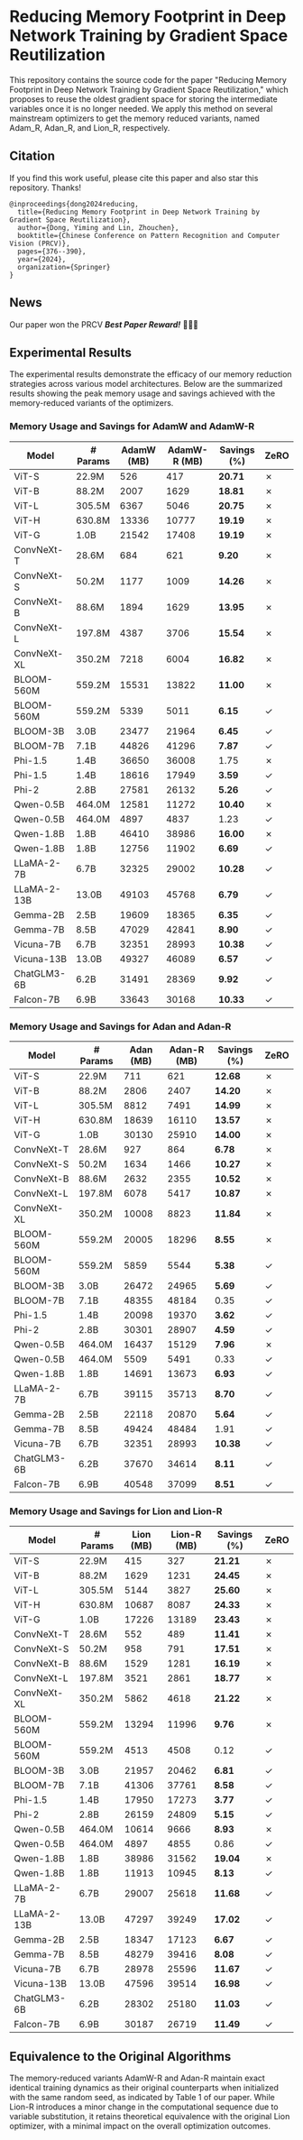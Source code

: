 # Reducing Memory Footprint in Deep Network Training by Gradient Space Reutilization

This repository contains the source code for the paper "Reducing Memory Footprint in Deep Network Training by Gradient Space Reutilization," which proposes to reuse the oldest gradient space for storing the intermediate variables once it is no longer needed. We apply this method on several mainstream optimizers to get the memory reduced variants, named Adam_R, Adan_R, and Lion_R, respectively.

## Citation
If you find this work useful, please cite this paper and also star this repository. Thanks!
```
@inproceedings{dong2024reducing,
  title={Reducing Memory Footprint in Deep Network Training by Gradient Space Reutilization},
  author={Dong, Yiming and Lin, Zhouchen},
  booktitle={Chinese Conference on Pattern Recognition and Computer Vision (PRCV)},
  pages={376--390},
  year={2024},
  organization={Springer}
}
```
## News
Our paper won the PRCV **_Best Paper Reward!_**  🎉🎉🎉

## Experimental Results
The experimental results demonstrate the efficacy of our memory reduction strategies across various model architectures. Below are the summarized results showing the peak memory usage and savings achieved with the memory-reduced variants of the optimizers.

### Memory Usage and Savings for AdamW and AdamW-R
| Model         | # Params | AdamW (MB) | AdamW-R (MB) | Savings (%) | ZeRO       |
|---------------|----------|------------|--------------|-------------|------------|
| ViT-S         | 22.9M    | 526        | 417          | **20.71**   | ✗          |
| ViT-B         | 88.2M    | 2007       | 1629         | **18.81**   | ✗          |
| ViT-L         | 305.5M   | 6367       | 5046         | **20.75**   | ✗          |
| ViT-H         | 630.8M   | 13336      | 10777        | **19.19**   | ✗          |
| ViT-G         | 1.0B     | 21542      | 17408        | **19.19**   | ✗          |
| ConvNeXt-T    | 28.6M    | 684        | 621          | **9.20**    | ✗          |
| ConvNeXt-S    | 50.2M    | 1177       | 1009         | **14.26**   | ✗          |
| ConvNeXt-B    | 88.6M    | 1894       | 1629         | **13.95**   | ✗          |
| ConvNeXt-L    | 197.8M   | 4387       | 3706         | **15.54**   | ✗          |
| ConvNeXt-XL   | 350.2M   | 7218       | 6004         | **16.82**   | ✗          |
| BLOOM-560M    | 559.2M   | 15531      | 13822        | **11.00**   | ✗          |
| BLOOM-560M    | 559.2M   | 5339       | 5011         | **6.15**    | ✓          |
| BLOOM-3B      | 3.0B     | 23477      | 21964        | **6.45**    | ✓          |
| BLOOM-7B      | 7.1B     | 44826      | 41296        | **7.87**    | ✓          |
| Phi-1.5       | 1.4B     | 36650      | 36008        | 1.75        | ✗          |
| Phi-1.5       | 1.4B     | 18616      | 17949        | **3.59**    | ✓          |
| Phi-2         | 2.8B     | 27581      | 26132        | **5.26**    | ✓          |
| Qwen-0.5B     | 464.0M   | 12581      | 11272        | **10.40**   | ✗          |
| Qwen-0.5B     | 464.0M   | 4897       | 4837         | 1.23        | ✓          |
| Qwen-1.8B     | 1.8B     | 46410      | 38986        | **16.00**   | ✗          |
| Qwen-1.8B     | 1.8B     | 12756      | 11902        | **6.69**    | ✓          |
| LLaMA-2-7B    | 6.7B     | 32325      | 29002        | **10.28**   | ✓          |
| LLaMA-2-13B   | 13.0B    | 49103      | 45768        | **6.79**    | ✓          |
| Gemma-2B      | 2.5B     | 19609      | 18365        | **6.35**    | ✓          |
| Gemma-7B      | 8.5B     | 47029      | 42841        | **8.90**    | ✓          |
| Vicuna-7B     | 6.7B     | 32351      | 28993        | **10.38**   | ✓          |
| Vicuna-13B    | 13.0B    | 49327      | 46089        | **6.57**    | ✓          |
| ChatGLM3-6B   | 6.2B     | 31491      | 28369        | **9.92**    | ✓          |
| Falcon-7B     | 6.9B     | 33643      | 30168        | **10.33**   | ✓          |

### Memory Usage and Savings for Adan and Adan-R
| Model         | # Params | Adan (MB) | Adan-R (MB) | Savings (%) | ZeRO       |
|---------------|----------|-----------|-------------|-------------|------------|
| ViT-S         | 22.9M    | 711       | 621         | **12.68**   | ✗          |
| ViT-B         | 88.2M    | 2806      | 2407        | **14.20**   | ✗          |
| ViT-L         | 305.5M   | 8812      | 7491        | **14.99**   | ✗          |
| ViT-H         | 630.8M   | 18639     | 16110       | **13.57**   | ✗          |
| ViT-G         | 1.0B     | 30130     | 25910       | **14.00**   | ✗          |
| ConvNeXt-T    | 28.6M    | 927       | 864         | **6.78**    | ✗          |
| ConvNeXt-S    | 50.2M    | 1634      | 1466        | **10.27**   | ✗          |
| ConvNeXt-B    | 88.6M    | 2632      | 2355        | **10.52**   | ✗          |
| ConvNeXt-L    | 197.8M   | 6078      | 5417        | **10.87**   | ✗          |
| ConvNeXt-XL   | 350.2M   | 10008     | 8823        | **11.84**   | ✗          |
| BLOOM-560M    | 559.2M   | 20005     | 18296       | **8.55**    | ✗          |
| BLOOM-560M    | 559.2M   | 5859      | 5544        | **5.38**    | ✓          |
| BLOOM-3B      | 3.0B     | 26472     | 24965       | **5.69**    | ✓          |
| BLOOM-7B      | 7.1B     | 48355     | 48184       | 0.35        | ✓          |
| Phi-1.5       | 1.4B     | 20098     | 19370       | **3.62**    | ✓          |
| Phi-2         | 2.8B     | 30301     | 28907       | **4.59**    | ✓          |
| Qwen-0.5B     | 464.0M   | 16437     | 15129       | **7.96**    | ✗          |
| Qwen-0.5B     | 464.0M   | 5509      | 5491        | 0.33        | ✓          |
| Qwen-1.8B     | 1.8B     | 14691     | 13673       | **6.93**    | ✓          |
| LLaMA-2-7B    | 6.7B     | 39115     | 35713       | **8.70**    | ✓          |
| Gemma-2B      | 2.5B     | 22118     | 20870       | **5.64**    | ✓          |
| Gemma-7B      | 8.5B     | 49424     | 48484       | 1.91        | ✓          |
| Vicuna-7B     | 6.7B     | 32351     | 28993       | **10.38**   | ✓          |
| ChatGLM3-6B   | 6.2B     | 37670     | 34614       | **8.11**    | ✓          |
| Falcon-7B     | 6.9B     | 40548     | 37099       | **8.51**    | ✓          |
### Memory Usage and Savings for Lion and Lion-R
| Model         | # Params | Lion (MB) | Lion-R (MB) | Savings (%) | ZeRO       |
|---------------|----------|-----------|-------------|-------------|------------|
| ViT-S         | 22.9M    | 415       | 327         | **21.21**   | ✗          |
| ViT-B         | 88.2M    | 1629      | 1231        | **24.45**   | ✗          |
| ViT-L         | 305.5M   | 5144      | 3827        | **25.60**   | ✗          |
| ViT-H         | 630.8M   | 10687     | 8087        | **24.33**   | ✗          |
| ViT-G         | 1.0B     | 17226     | 13189       | **23.43**   | ✗          |
| ConvNeXt-T    | 28.6M    | 552       | 489         | **11.41**   | ✗          |
| ConvNeXt-S    | 50.2M    | 958       | 791         | **17.51**   | ✗          |
| ConvNeXt-B    | 88.6M    | 1529      | 1281        | **16.19**   | ✗          |
| ConvNeXt-L    | 197.8M   | 3521      | 2861        | **18.77**   | ✗          |
| ConvNeXt-XL   | 350.2M   | 5862      | 4618        | **21.22**   | ✗          |
| BLOOM-560M    | 559.2M   | 13294     | 11996       | **9.76**    | ✗          |
| BLOOM-560M    | 559.2M   | 4513      | 4508        | 0.12        | ✓          |
| BLOOM-3B      | 3.0B     | 21957     | 20462       | **6.81**    | ✓          |
| BLOOM-7B      | 7.1B     | 41306     | 37761       | **8.58**    | ✓          |
| Phi-1.5       | 1.4B     | 17950     | 17273       | **3.77**    | ✓          |
| Phi-2         | 2.8B     | 26159     | 24809       | **5.15**    | ✓          |
| Qwen-0.5B     | 464.0M   | 10614     | 9666        | **8.93**    | ✗          |
| Qwen-0.5B     | 464.0M   | 4897      | 4855        | 0.86        | ✓          |
| Qwen-1.8B     | 1.8B     | 38986     | 31562       | **19.04**   | ✗          |
| Qwen-1.8B     | 1.8B     | 11913     | 10945       | **8.13**    | ✓          |
| LLaMA-2-7B    | 6.7B     | 29007     | 25618       | **11.68**   | ✓          |
| LLaMA-2-13B   | 13.0B    | 47297     | 39249       | **17.02**   | ✓          |
| Gemma-2B      | 2.5B     | 18347     | 17123       | **6.67**    | ✓          |
| Gemma-7B      | 8.5B     | 48279     | 39416       | **8.08**    | ✓          |
| Vicuna-7B     | 6.7B     | 28978     | 25596       | **11.67**   | ✓          |
| Vicuna-13B    | 13.0B    | 47596     | 39514       | **16.98**   | ✓          |
| ChatGLM3-6B   | 6.2B     | 28302     | 25180       | **11.03**   | ✓          |
| Falcon-7B     | 6.9B     | 30187     | 26719       | **11.49**   | ✓          |

## Equivalence to the Original Algorithms
The memory-reduced variants AdamW-R and Adan-R maintain exact identical training dynamics as their original counterparts when initialized with the same random seed, as indicated by Table 1 of our paper. While Lion-R introduces a minor change in the computational sequence due to variable substitution, it retains theoretical equivalence with the original Lion optimizer, with a minimal impact on the overall optimization outcomes.
